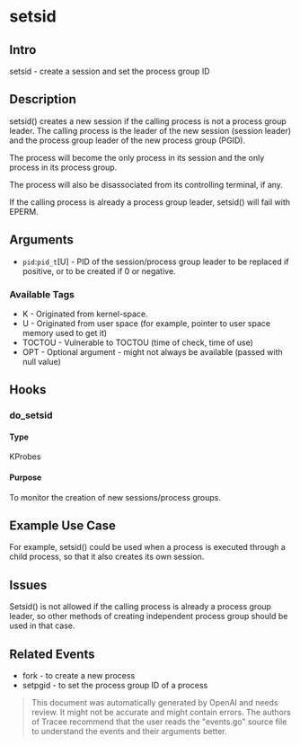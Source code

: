 
# setsid

## Intro
setsid - create a session and set the process group ID

## Description
setsid() creates a new session if the calling process is not a process group leader.
 The calling process is the leader of the new session (session leader) and the
process group leader of the new process group (PGID).

The process will become the only process in its session and the only process in
its process group.

The process will also be disassociated from its controlling terminal, if any.

If the calling process is already a process group leader, setsid() will fail with
EPERM.

## Arguments
* `pid`:`pid_t`[U] - PID of the session/process group leader to be replaced if positive, 
or to be created if 0 or negative.

### Available Tags
* K - Originated from kernel-space.
* U - Originated from user space (for example, pointer to user space memory used to get it)
* TOCTOU - Vulnerable to TOCTOU (time of check, time of use)
* OPT - Optional argument - might not always be available (passed with null value)

## Hooks
### do_setsid
#### Type
KProbes 
#### Purpose
To monitor the creation of new sessions/process groups.

## Example Use Case
For example, setsid() could be used when a process is executed through a child 
process, so that it also creates its own session.

## Issues
Setsid() is not allowed if the calling process is already a process group leader,
so other methods of creating independent process group should be used in that case.

## Related Events
* fork - to create a new process 
* setpgid - to set the process group ID of a process

> This document was automatically generated by OpenAI and needs review. It might
> not be accurate and might contain errors. The authors of Tracee recommend that
> the user reads the "events.go" source file to understand the events and their
> arguments better.
